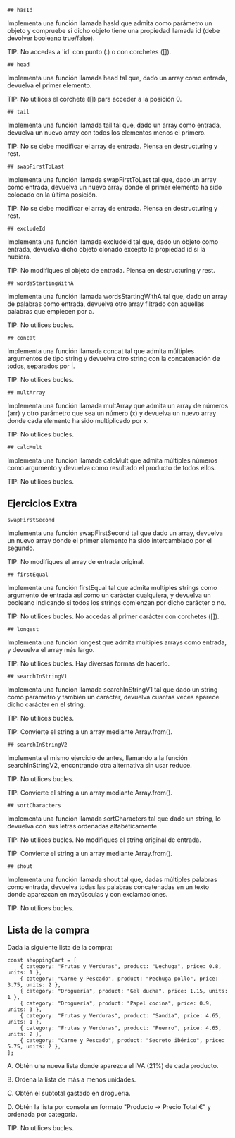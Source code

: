     ## hasId

Implementa una función llamada hasId que admita como parámetro un objeto y compruebe si dicho objeto tiene una propiedad llamada id (debe devolver booleano true/false).

TIP: No accedas a 'id' con punto (.) o con corchetes ([]).

    ## head

Implementa una función llamada head tal que, dado un array como entrada, devuelva el primer elemento.

TIP: No utilices el corchete ([]) para acceder a la posición 0.

    ## tail

Implementa una función llamada tail tal que, dado un array como entrada, devuelva un nuevo array con todos los elementos menos el primero.

TIP: No se debe modificar el array de entrada. Piensa en destructuring y rest.

    ## swapFirstToLast

Implementa una función llamada swapFirstToLast tal que, dado un array como entrada, devuelva un nuevo array donde el primer elemento ha sido colocado en la última posición.

TIP: No se debe modificar el array de entrada. Piensa en destructuring y rest.
    
    ## excludeId

Implementa una función llamada excludeId tal que, dado un objeto como entrada, devuelva dicho objeto clonado excepto la propiedad id si la hubiera.

TIP: No modifiques el objeto de entrada. Piensa en destructuring y rest.
    
    ## wordsStartingWithA

Implementa una función llamada wordsStartingWithA tal que, dado un array de palabras como entrada, devuelva otro array filtrado con aquellas palabras que empiecen por a.

TIP: No utilices bucles.
    
    ## concat

Implementa una función llamada concat tal que admita múltiples argumentos de tipo string y devuelva otro string con la concatenación de todos, separados por |.

TIP: No utilices bucles.

    ## multArray

Implementa una función llamada multArray que admita un array de números (arr) y otro parámetro que sea un número (x) y devuelva un nuevo array donde cada elemento ha sido multiplicado por x.

TIP: No utilices bucles.

    ## calcMult

Implementa una función llamada calcMult que admita múltiples números como argumento y devuelva como resultado el producto de todos ellos.

TIP: No utilices bucles.

## Ejercicios Extra
    swapFirstSecond

Implementa una función swapFirstSecond tal que dado un array, devuelva un nuevo array donde el primer elemento ha sido intercambiado por el segundo.

TIP: No modifiques el array de entrada original.
    
    ## firstEqual

Implementa una función firstEqual tal que admita multiples strings como argumento de entrada así como un carácter cualquiera, y devuelva un booleano indicando si todos los strings comienzan por dicho carácter o no.

TIP: No utilices bucles. No accedas al primer carácter con corchetes ([]).

    ## longest

Implementa una función longest que admita múltiples arrays como entrada, y devuelva el array más largo.

TIP: No utilices bucles. Hay diversas formas de hacerlo.

    ## searchInStringV1

Implementa una función llamada searchInStringV1 tal que dado un string como parámetro y también un carácter, devuelva cuantas veces aparece dicho carácter en el string.

TIP: No utilices bucles.

TIP: Convierte el string a un array mediante Array.from().

    ## searchInStringV2

Implementa el mismo ejercicio de antes, llamando a la función searchInStringV2, encontrando otra alternativa sin usar reduce.

TIP: No utilices bucles.

TIP: Convierte el string a un array mediante Array.from().

    ## sortCharacters

Implementa una función llamada sortCharacters tal que dado un string, lo devuelva con sus letras ordenadas alfabéticamente.

TIP: No utilices bucles. No modifiques el string original de entrada.

TIP: Convierte el string a un array mediante Array.from().

    ## shout

Implementa una función llamada shout tal que, dadas múltiples palabras como entrada, devuelva todas las palabras concatenadas en un texto donde aparezcan en mayúsculas y con exclamaciones.

TIP: No utilices bucles.

## Lista de la compra

Dada la siguiente lista de la compra:

    const shoppingCart = [
        { category: "Frutas y Verduras", product: "Lechuga", price: 0.8, units: 1 },
        { category: "Carne y Pescado", product: "Pechuga pollo", price: 3.75, units: 2 },
        { category: "Droguería", product: "Gel ducha", price: 1.15, units: 1 },
        { category: "Droguería", product: "Papel cocina", price: 0.9, units: 3 },
        { category: "Frutas y Verduras", product: "Sandía", price: 4.65, units: 1 },
        { category: "Frutas y Verduras", product: "Puerro", price: 4.65, units: 2 },
        { category: "Carne y Pescado", product: "Secreto ibérico", price: 5.75, units: 2 },
    ];

A. Obtén una nueva lista donde aparezca el IVA (21%) de cada producto.

B. Ordena la lista de más a menos unidades.

C. Obtén el subtotal gastado en droguería.

D. Obtén la lista por consola en formato "Producto -> Precio Total €" y ordenada por categoría.

TIP: No utilices bucles.